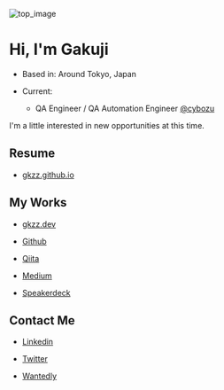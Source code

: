 ![top_image](https://user-images.githubusercontent.com/38461277/89654067-0c237100-d903-11ea-96fa-ba06b8694a5d.jpg)

# Hi, I'm Gakuji

- Based in: Around Tokyo, Japan

- Current: 
  - QA Engineer / QA Automation Engineer [@cybozu](https://github.com/cybozu)

I'm a little interested in new opportunities at this time.

## Resume

- [gkzz.github.io](https://gkzz.github.io/)

## My Works

- [gkzz.dev](https://gkzz.dev/)

- [Github](https://github.com/gkzz)

- [Qiita](https://qiita.com/gkzz)

- [Medium](https://medium.com/@gkzz)

- [Speakerdeck](https://speakerdeck.com/gkzz)

## Contact Me

- [Linkedin](https://www.linkedin.com/in/gakujitamaki)

- [Twitter](https://twitter.com/gkzvoice)

- [Wantedly](https://www.wantedly.com/users/35022785)
